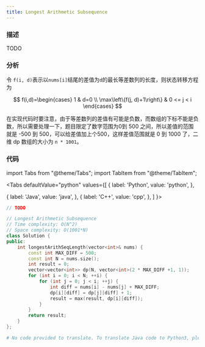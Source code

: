 ```yaml
---
title: Longest Arithmetic Subsequence
---
```


### 描述

TODO

### 分析

令 `f(i, d)`表示以`nums[i]`结尾的差值为`d`的最长等差数列的长度，则状态转移方程为

$$
f(i,d)=\begin{cases}
1 & d=0 \\
\max\left\{f(j, d)+1\right\} & 0 <= j < i
\end{cases}
$$

在实现代码时要注意，由于等差数列的差值有可能是负数，而数组的下标不能是负数，所以需要处理一下，题目限定了数字范围为0到 500 之间，所以差值的范围就是 -500 到 500，可以给差值加上个500，这样差值范围就是 0 到 1000 了，二维 dp 数组的大小为 `n * 1001`。

### 代码

import Tabs from "@theme/Tabs";
import TabItem from "@theme/TabItem";

<Tabs
defaultValue="python"
values={[
{ label: 'Python', value: 'python', },

{ label: 'Java', value: 'java', },
{ label: 'C++', value: 'cpp', },
]
}>
<TabItem value="java">

```java
// TODO
```

</TabItem>
<TabItem value="cpp">

```cpp
// Longest Arithmetic Subsequence
// Time complexity: O(N^2)
// Space complexity: O(1001*N)
class Solution {
public:
    int longestArithSeqLength(vector<int>& nums) {
        const int MAX_DIFF = 500;
        const int N = nums.size();
        int result = 0;
        vector<vector<int>> dp(N, vector<int>(2 * MAX_DIFF +1, 1));
        for (int i = 0; i < N; ++i) {
            for (int j = 0; j < i; ++j) {
                int diff = nums[i] - nums[j] + MAX_DIFF;
                dp[i][diff] = dp[j][diff] + 1;
                result = max(result, dp[i][diff]);
            }
        }
        return result;
    }
};
```

</TabItem>

<TabItem value="python">

```python
# No code provided to translate. To translate Java code to Python3, please provide the Java code.
```

</TabItem>
</Tabs>
